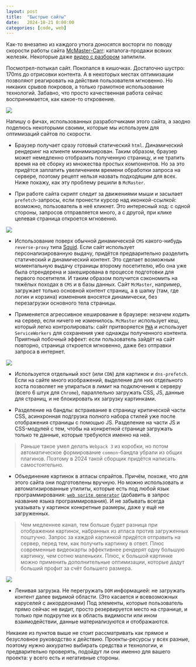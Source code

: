```yaml
---
layout: post
title:  "Быстрые сайты"
date:   2024-10-21 0:00:00
categories: [code, web]
---
```


Как-то внезапно из каждого утюга доносятся восторги по поводу скорости работы сайта [McMaster-Carr](https://www.mcmaster.com/): каталога-продажи всяких железяк. Некоторые даже [видео с разбором](https://www.youtube.com/watch?v=-Ln-8QM8KhQ) запилили.

Посмотрел-потыкал сайт. Покопался в кишочках. Достаточно шустро: 170ms до отрисовки контента. А в некоторых местах оптимизации позволяют реагировать на действия пользователя мгновенно. Но никаких срывов покровов, а только грамотное использование технологий. Забавно, что просто качественная работа сейчас воспринимается, как какое-то откровение.

![]({{site.url}}/images/site-speed/mcmaster-index.webp)

Напишу о фичах, использованных разработчиками этого сайта, а заодно поделюсь некоторыми своими, которые мы используем для оптимизаций сайтов по скорости.

- Браузер получает сразу готовый статический `html`. Динамический рендеринг на клиенте минимизирован. Таким образом, браузер может немедленно отобразить полученную страницу, и не тратить время на её сборку из множества простых компонентов. Но за это придётся заплатить увеличением времени обработки запроса на сервере, поэтому рецепт нельзя назвать подходящим для всех. Ниже покажу, как эту проблему решили в `McMaster`.

- При работе сайта скрипт следит за движениями мыши и засылает `prefetch`-запросы, если пронести курсор над иконкой-ссылкой: возможно, пользователь в неё кликнет. Это интересный ход: с одной стороны, запросов отправляется много, а с другой, при клике целевая страница откроется мгновенно.

![]({{site.url}}/images/site-speed/mouse-move-prefetch.webp)

- Использование поверх обычной динамической `CMS` какого-нибудь `reverse-proxy` типа [Squid](https://www.squid-cache.org/). Если сайт использует персонализированную выдачу, придётся предварительно разделить статический и динамический контент. Это сделает возможным моментальную выдачу страницы второму посетителю, ибо она уже была отрендерена и закеширована в процессе подготовки для первого посетителя. И таким образом получится сэкономить на тяжёлых походах в `CMS` и в базы данных. Сайт `McMaster`, например, загружает только основной контент страниц, а в шапку (там, где логин и корзина) изменения вносятся динамически, без перезагрузки основного тела страницы.

- Применяется агрессивное кеширование в браузере: незачем ходить на сервер, если ничего не изменилось. `McMaster` использует кеш, который легко контролировать: сайт притворяется [`PWA`](https://ru.wikipedia.org/wiki/%D0%9F%D1%80%D0%BE%D0%B3%D1%80%D0%B5%D1%81%D1%81%D0%B8%D0%B2%D0%BD%D0%BE%D0%B5_%D0%B2%D0%B5%D0%B1-%D0%BF%D1%80%D0%B8%D0%BB%D0%BE%D0%B6%D0%B5%D0%BD%D0%B8%D0%B5) и использует `ServiceWorkers` для сохранения уже однажды полученного контента. Приятный побочный эффект: если пользователь зайдёт на сайт повторно, страница откроется мгновенно, даже без отправки запроса в интернет.

![]({{site.url}}/images/site-speed/serviceworker-cache.webp)

- Используется отдельный хост (или `CDN`) для картинок и `dns-prefetch`. Если на сайте много изображений, выделение для них отдельного хоста позволяет не упираться в лимит на подключения к серверу (всего 6 штук для `Chrome`), параллельно загружать CSS, JS, данные для страниц, и не блокировать их загрузку картинками.

- Разделение на бандлы: встраивание в страницу критической части CSS, асинхронная подгрузка полного набора стилей уже после отображения страницы с помощью JS. Разделение на части JS и CSS-модулей с тем, чтобы на конкретной странице загружать только те данные, которые требуются именно на ней.

> Раньше такое умел делать `Webpack 3` из коробки, но потом автоматическое формирование `common`-бандла убрали из общих плагинов. Поэтому в 2024 такой сборщик придётся написать самостоятельно.

- Объединение картинок в атласы спрайтов. Причём, похоже, что для этого сайта они подготовлены вручную. Но можно использовать и автоматизированные утилиты, которые есть под любой язык программирования: [`web sprite generator`](https://www.google.com/search?q=web+sprite+generator) (добавить в запрос название языка программирования). И не забывать всегда указывать у картинок конкретные размеры, даже у ещё не загруженных.

> Чем медленнее канал, тем больше будет разница при отображении картинок, набранных из атласа против загруженных поштучно. Запрос за каждой картинкой придётся отправить на сервер, перед тем, как получить картинку в ответ. Плюс современные видеокарты эффективнее рендерят одну большую картинку, чем сотню маленьких. Плюс, к большой картинке можно применить дополнительные оптимизации, которые дадут больший профит за счёт большего размера.

![]({{site.url}}/images/site-speed/sprite-atlas.webp)

- Ленивая загрузка. Не перегружать `DOM` информацией: не загружать контент далее видимой области. (Это касается и всевозможных каруселей с аккордеонами) Под элементы, которые пользователь прямо сейчас не видит, просто резервируется место на странице, и только при подкрутке их в область видимости или ином взаимодействии, данные материализуются и отображаются.

Никакие из пунктов выше не стоит рассматривать как прямое и безусловное руководство к действию. Проекты-ресурсы у всех разные, поэтому нужно аккуратно выбирать средства и технологии, и предварительно проверять, подойдут ли они именно для вашего проекта: у всего есть и негативные стороны.
